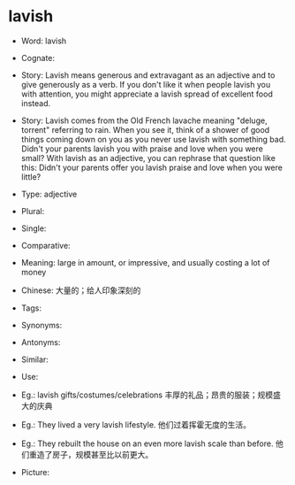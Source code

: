 # lavish

- Word: lavish
- Cognate: 
- Story: Lavish means generous and extravagant as an adjective and to give generously as a verb. If you don't like it when people lavish you with attention, you might appreciate a lavish spread of excellent food instead.
- Story: Lavish comes from the Old French lavache meaning "deluge, torrent" referring to rain. When you see it, think of a shower of good things coming down on you as you never use lavish with something bad. Didn't your parents lavish you with praise and love when you were small? With lavish as an adjective, you can rephrase that question like this: Didn't your parents offer you lavish praise and love when you were little?

- Type: adjective
- Plural: 
- Single: 
- Comparative: 
- Meaning: large in amount, or impressive, and usually costing a lot of money
- Chinese: 大量的；给人印象深刻的
- Tags: 
- Synonyms: 
- Antonyms: 
- Similar: 
- Use: 
- Eg.: lavish gifts/costumes/celebrations 丰厚的礼品；昂贵的服装；规模盛大的庆典
- Eg.: They lived a very lavish lifestyle. 他们过着挥霍无度的生活。
- Eg.: They rebuilt the house on an even more lavish scale than before. 他们重造了房子，规模甚至比以前更大。
- Picture: 

